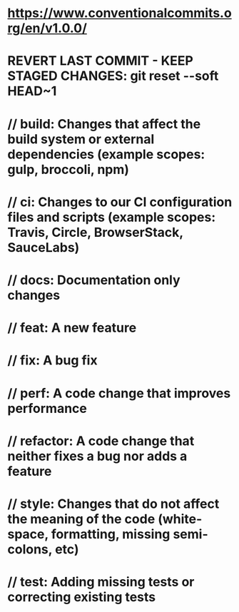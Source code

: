 # https://www.conventionalcommits.org/en/v1.0.0/

# REVERT LAST COMMIT - KEEP STAGED CHANGES:  git reset --soft HEAD~1

# // build: Changes that affect the build system or external dependencies (example scopes: gulp, broccoli, npm)
# // ci: Changes to our CI configuration files and scripts (example scopes: Travis, Circle, BrowserStack, SauceLabs)
# // docs: Documentation only changes
# // feat: A new feature
# // fix: A bug fix
# // perf: A code change that improves performance
# // refactor: A code change that neither fixes a bug nor adds a feature
# // style: Changes that do not affect the meaning of the code (white-space, formatting, missing semi-colons, etc)
# // test: Adding missing tests or correcting existing tests

